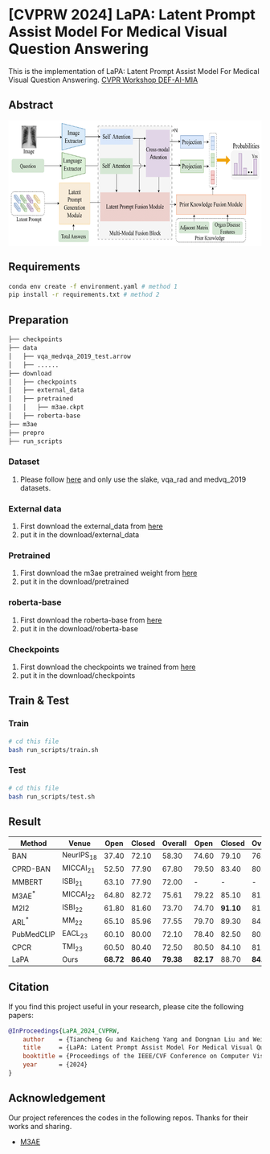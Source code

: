 # [CVPRW 2024] LaPA: Latent Prompt Assist Model For Medical Visual Question Answering
This is the implementation of LaPA: Latent Prompt Assist Model For Medical Visual Question Answering. [CVPR Workshop DEF-AI-MIA](https://ai-medical-image-analysis.github.io/4th/)

## Abstract
<div  align="center">    
<img src="./imgs/main_structure.png" 
width = "700" height = "250" 
alt="1" align=center />
</div>

## Requirements
```bash
conda env create -f environment.yaml # method 1
pip install -r requirements.txt # method 2
```

## Preparation
```bash
├── checkpoints
├── data
│   ├── vqa_medvqa_2019_test.arrow
│   ├── ......
├── download
│   ├── checkpoints
│   ├── external_data
│   ├── pretrained
│   │   ├── m3ae.ckpt
│   ├── roberta-base
├── m3ae
├── prepro
├── run_scripts
```
### Dataset
1. Please follow [here](https://github.com/zhjohnchan/M3AE?tab=readme-ov-file#1-dataset-preparation-1) and only use the slake, vqa_rad and medvq_2019 datasets.

### External data
1. First download the external_data from [here](https://unisydneyedu-my.sharepoint.com/:f:/g/personal/tigu8498_uni_sydney_edu_au/Ev_GsFFY9BpKi-cOHSFIHecBRxYEB-9jjelVen4WUyyEGg?e=g3bbrC)
2. put it in the download/external_data

### Pretrained
1. First download the m3ae pretrained weight from [here](https://drive.google.com/drive/folders/1b3_kiSHH8khOQaa7pPiX_ZQnUIBxeWWn)
2. put it in the download/pretrained

### roberta-base
1. First download the roberta-base from [here](https://drive.google.com/drive/folders/1ouRx5ZAi98LuS6QyT3hHim9Uh7R1YY1H)
2. put it in the download/roberta-base

### Checkpoints
1. First download the checkpoints we trained from [here](https://unisydneyedu-my.sharepoint.com/:f:/g/personal/tigu8498_uni_sydney_edu_au/Ev_GsFFY9BpKi-cOHSFIHecBRxYEB-9jjelVen4WUyyEGg?e=g3bbrC)
2. put it in the download/checkpoints


## Train & Test

### Train
```bash
# cd this file
bash run_scripts/train.sh
```

### Test
```bash
# cd this file
bash run_scripts/test.sh
```

## Result
| Method              | Venue      | Open  | Closed | Overall | Open  | Closed | Overall | Overall |
|---------------------|------------|-------|--------|---------|-------|--------|---------|---------|
| BAN         | NeurIPS$_{18}$ | 37.40 | 72.10  | 58.30   | 74.60 | 79.10  | 76.30   | -       |
| CPRD-BAN    | MICCAI$_{21}$  | 52.50 | 77.90  | 67.80   | 79.50 | 83.40  | 80.10   | -       |
| MMBERT   | ISBI$_{21}$    | 63.10 | 77.90  | 72.00   | -     | -      | -       | 67.20   |
| M3AE$^{*}$   | MICCAI$_{22}$  | 64.80 | 82.72  | 75.61   | 79.22 | 85.10  | 81.53   | 78.40   |
| M2I2       | ISBI$_{22}$    | 61.80 | 81.60  | 73.70   | 74.70 | **91.10**  | 81.20   | -       |
| ARL$^{*}$   | MM$_{22}$      | 65.10 | 85.96  | 77.55   | 79.70 | 89.30  | 84.10   | 79.80   |
| PubMedCLIP | EACL$_{23}$ | 60.10 | 80.00  | 72.10   | 78.40 | 82.50  | 80.10   | -       |
| CPCR        | TMI$_{23}$     | 60.50 | 80.40  | 72.50   | 80.50 | 84.10  | 81.90   | -       |
| LaPA        | Ours       | **68.72** | **86.40**  | **79.38**   | **82.17** | 88.70  | **84.73**   | **81.60**   |


## Citation
If you find this project useful in your research, please cite the following papers:
```bibtex
@InProceedings{LaPA_2024_CVPRW,
    author    = {Tiancheng Gu and Kaicheng Yang and Dongnan Liu and Weidong Cai},
    title     = {LaPA: Latent Prompt Assist Model For Medical Visual Question Answering},
    booktitle = {Proceedings of the IEEE/CVF Conference on Computer Vision and Pattern Recognition (CVPR) Workshops},
    year      = {2024}
}
```

## Acknowledgement
Our project references the codes in the following repos. Thanks for their works and sharing.
* [M3AE](https://github.com/zhjohnchan/M3AE)